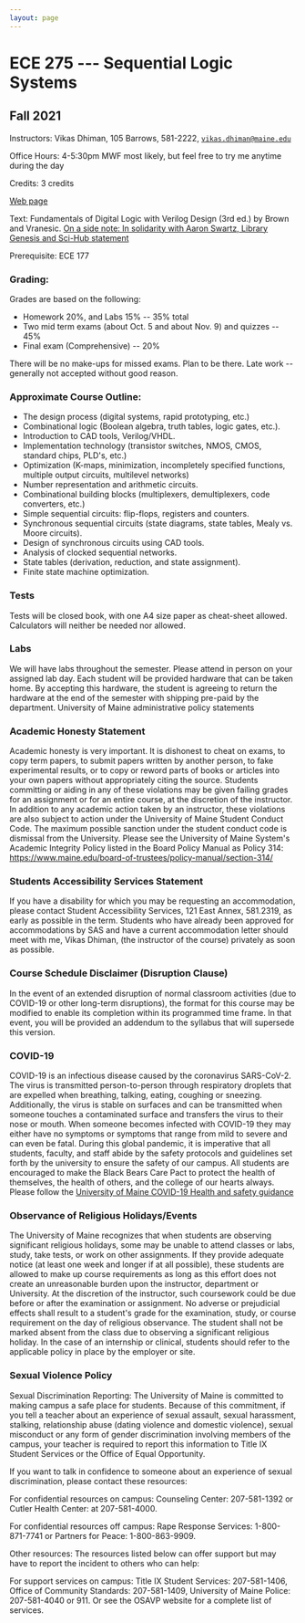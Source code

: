 ```yaml
---
layout: page
---
```


# ECE 275 --- Sequential Logic Systems
## Fall 2021


Instructors: 	Vikas Dhiman, 105 Barrows, 581-2222, [`vikas.dhiman@maine.edu`](mailto:vikas.dhiman@maine.edu)

Office Hours: 4-5:30pm MWF most likely, but feel free to try me anytime during the day

Credits: 3 credits

[Web page](https://vikasdhiman.info/ECE275-Sequential-Logic)

Text: Fundamentals of Digital Logic with Verilog Design (3rd ed.) by Brown and Vranesic. [On a side note: In solidarity with Aaron Swartz, Library Genesis and Sci-Hub statement](https://custodians.online/)

Prerequisite: ECE 177

### Grading:

Grades are based on the following:

- Homework 20%, and Labs 15% -- 35% total
- Two mid term exams (about Oct. 5 and about Nov. 9) and quizzes -- 45%
- Final exam (Comprehensive) -- 20%

There will be no make-ups for missed exams.  Plan to be there.
Late work -- generally not accepted without good reason.

### Approximate Course Outline:

- The design process (digital systems, rapid prototyping, etc.)
- Combinational logic (Boolean algebra, truth tables, logic gates, etc.).
- Introduction to CAD tools, Verilog/VHDL.
- Implementation technology (transistor switches, NMOS, CMOS, standard chips, PLD's, etc.)
- Optimization (K-maps, minimization, incompletely specified functions, multiple output circuits, multilevel networks)
- Number representation and arithmetic circuits.
- Combinational building blocks (multiplexers, demultiplexers, code converters, etc.)
- Simple sequential circuits: flip-flops, registers and counters.
- Synchronous sequential circuits (state diagrams, state tables, Mealy vs. Moore circuits).
- Design of synchronous circuits using CAD tools.
- Analysis of clocked sequential networks.
- State tables (derivation, reduction, and state assignment).
- Finite state machine optimization.

### Tests
Tests will be closed book, with one A4 size paper as cheat-sheet allowed. Calculators will neither be needed nor allowed.

### Labs

We will have labs throughout the semester. Please attend in person on your assigned lab day. Each student will be provided hardware that can be taken home. By accepting this hardware, the student is agreeing to return the hardware at the end of the semester with shipping pre-paid by the department.
University of Maine administrative policy statements

### Academic Honesty Statement
Academic honesty is very important. It is dishonest to cheat on exams, to copy term papers, to submit papers written by another person, to fake experimental results, or to copy or reword parts of books or articles into your own papers without appropriately citing the source. Students committing or aiding in any of these violations may be given failing grades for an assignment or for an entire course, at the discretion of the instructor. In addition to any academic action taken by an instructor, these violations are also subject to action under the University of Maine Student Conduct Code. The maximum possible sanction under the student conduct code is dismissal from the University. Please see the University of Maine System's Academic Integrity Policy listed in the Board Policy Manual as Policy 314: https://www.maine.edu/board-of-trustees/policy-manual/section-314/

### Students Accessibility Services Statement

If you have a disability for which you may be requesting an accommodation, please contact Student Accessibility Services, 121 East Annex, 581.2319, as early as possible in the term. Students who have already been approved for accommodations by SAS and have a current accommodation letter should meet with me, Vikas Dhiman, (the instructor of the course) privately as soon as possible.

### Course Schedule Disclaimer (Disruption Clause)

In the event of an extended disruption of normal classroom activities (due to COVID-19 or other long-term disruptions), the format for this course may be modified to enable its completion within its programmed time frame. In that event, you will be provided an addendum to the syllabus that will supersede this version.

### COVID-19

COVID-19 is an infectious disease caused by the coronavirus SARS-CoV-2. The virus is transmitted person-to-person through respiratory droplets that are expelled when breathing, talking, eating, coughing or sneezing. Additionally, the virus is stable on surfaces and can be transmitted when someone touches a contaminated surface and transfers the virus to their nose or mouth. When someone becomes infected with COVID-19 they may either have no symptoms or symptoms that range from mild to severe and can even be fatal. During this global pandemic, it is imperative that all students, faculty, and staff abide by the safety protocols and guidelines set forth by the university to ensure the safety of our campus. All students are encouraged to make the Black Bears Care Pact to protect the health of themselves, the health of others, and the college of our hearts always. Please follow the [University of Maine COVID-19 Health and safety guidance](https://umaine.edu/return/category/student-information/)

### Observance of Religious Holidays/Events

The University of Maine recognizes that when students are observing significant religious holidays, some may be unable to attend classes or labs, study, take tests, or work on other assignments. If they provide adequate notice (at least one week and longer if at all possible), these students are allowed to make up course requirements as long as this effort does not create an unreasonable burden upon the instructor, department or University. At the discretion of the instructor, such coursework could be due before or after the examination or assignment. No adverse or prejudicial effects shall result to a student's grade for the examination, study, or course requirement on the day of religious observance. The student shall not be marked absent from the class due to observing a significant religious holiday. In the case of an internship or clinical, students should refer to the applicable policy in place by the employer or site.

### Sexual Violence Policy

Sexual Discrimination Reporting: The University of Maine is committed to making campus a safe place for students. Because of this commitment, if you tell a teacher about an experience of sexual assault, sexual harassment, stalking, relationship abuse (dating violence and domestic violence), sexual misconduct or any form of gender discrimination involving members of the campus, your teacher is required to report this information to Title IX Student Services or the Office of Equal Opportunity.

If you want to talk in confidence to someone about an experience of sexual discrimination, please contact these resources:

For confidential resources on campus: Counseling Center: 207-581-1392 or Cutler Health Center: at 207-581-4000.

For confidential resources off campus: Rape Response Services: 1-800-871-7741 or Partners for Peace: 1-800-863-9909.

Other resources: The resources listed below can offer support but may have to report the incident to others who can help:

For support services on campus: Title IX Student Services: 207-581-1406, Office of Community Standards: 207-581-1409, University of Maine Police: 207-581-4040 or 911. Or see the OSAVP website for a complete list of services.

 
